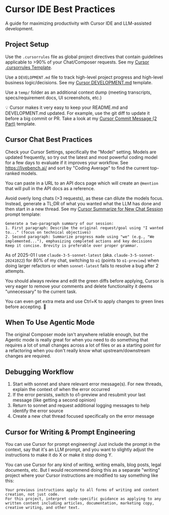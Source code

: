 # Cursor IDE Best Practices

A guide for maximizing productivity with Cursor IDE and LLM-assisted development.

## Project Setup

Use the `.cursorrules` file as global project directives that contain guidelines applicable to >90% of your Chat/Composer requests. See my [Cursor .cursorrules Template](cursor_cursorrules_template.md).

Use a `DEVELOPMENT.md` file to track high-level project progress and high-level business logic/decisions. See my [Cursor DEVELOPMENT.md](cursor_development_md_template.md) template.

Use a `temp/` folder as an additional context dump (meeting transcripts, specs/requirement docs, UI screenshots, etc.)

💡 Cursor makes it very easy to keep your README.md and DEVELOPMENT.md updated. For example, use the git diff to update it before a big commit or PR. Take a look at my [Cursor Commit Message (2 Part)](cursor_commit_message_2_part.md) template.

## Cursor Chat Best Practices

Check your Cursor Settings, specifically the "Model" setting. Models are updated frequently, so try out the latest and most powerful coding model for a few days to evaluate if it improves your workflow. See https://livebench.ai/ and sort by "Coding Average" to find the current top-ranked models.

You can paste in a URL to an API docs page which will create an `@mention` that will pull in the API docs as a reference.

Avoid overly long chats (>3 requests), as these can dilute the models focus. Instead, generate a TL;DR of what you wanted what the LLM has done and then start in a new thread. See my [Cursor Summarize for New Chat Session](cursor_summarize_for_new_chat_sess.md) prompt template:

```
Generate a two-paragraph summary of our session:
1. First paragraph: Describe the original request/goal using "I wanted to..." (focus on technical objectives)
2. Second paragraph: Summarize progress made using "we" (e.g., "We implemented..."), emphasizing completed actions and key decisions
Keep it concise. Brevity is preferable over proper grammar.
```

As of 2025-01 I use `claude-3-5-sonnet-latest` (aka. `claude-3-5-sonnet-20241022`) for 80% of my chat, switching to `o1` (points to `o1-preview`) when doing larger refactors or when `sonnet-latest` fails to resolve a bug after 2 attempts.

You should always review and edit the green diffs before applying, Cursor is very eager to remove your comments and delete functionality it deems "unnecessary" to the current task.

You can even get extra meta and use Ctrl+K to apply changes to green lines before accepting. 🤯

## When To Use Agentic Mode

The original Composer mode isn't anywhere reliable enough, but the Agentic mode is really great for when you need to do something that requires a lot of small changes across a lot of files or as a starting point for a refactoring when you don't really know what upstream/downstream changes are required.

## Debugging Workflow

1. Start with sonnet and share relevant error message(s). For new threads, explain the context of when the error occurred
2. If the error persists, switch to o1-preview and resubmit your last message (like getting a second opinion)
3. Return to sonnet and request additional logging messages to help identify the error source
4. Create a new chat thread focused specifically on the error message

## Cursor for Writing & Prompt Engineering

You can use Cursor for prompt engineering! Just include the prompt in the context, say that it's an LLM prompt, and you want to slightly adjust the instructions to make it do X or make it stop doing Y.

You can use Cursor for any kind of writing, writing emails, blog posts, legal documents, etc. But I would recommend doing this as a separate "writing" project where your Cursor instructions are modified to say something like this:

```
Your previous instructions apply to all forms of writing and content creation, not just code.
For this project, interpret code-specific guidance as applying to any written content including articles, documentation, marketing copy, creative writing, and other text.
```
